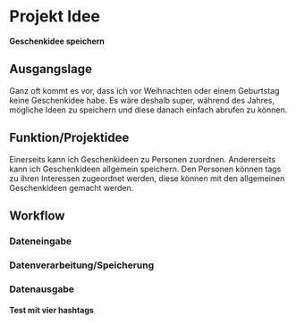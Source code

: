 # Projekt Idee
**Geschenkidee speichern**


## Ausgangslage
Ganz oft kommt es vor, dass ich vor Weihnachten oder einem Geburtstag keine Geschenkidee habe. Es wäre deshalb super, während des Jahres, mögliche Ideen zu speichern und diese danach einfach abrufen zu können.

## Funktion/Projektidee
Einerseits kann ich Geschenkideen zu Personen zuordnen. Andererseits kann ich Geschenkideen allgemein speichern. Den Personen können tags zu ihren Interessen zugeordnet werden, diese können mit den allgemeinen Geschenkideen gemacht werden.

## Workflow
### Dateneingabe
### Datenverarbeitung/Speicherung
### Datenausgabe
#### Test mit vier hashtags